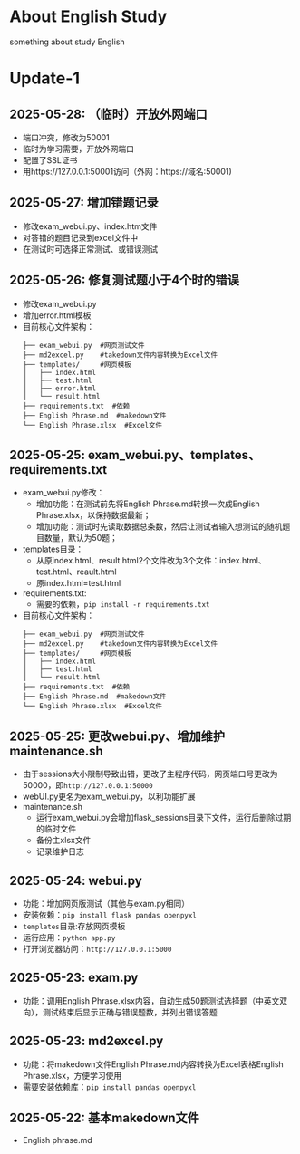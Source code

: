 # About English Study
something about study English

# Update-1
## 2025-05-28: （临时）开放外网端口
- 端口冲突，修改为50001
- 临时为学习需要，开放外网端口
- 配置了SSL证书
- 用https://127.0.0.1:50001访问（外网：https://域名:50001)
## 2025-05-27: 增加错题记录
- 修改exam_webui.py、index.htm文件
- 对答错的题目记录到excel文件中
- 在测试时可选择正常测试、或错误测试
## 2025-05-26: 修复测试题小于4个时的错误
- 修改exam_webui.py
- 增加error.html模板
-  目前核心文件架构：  
	```
	├── exam_webui.py  #网页测试文件  
	├── md2excel.py    #takedown文件内容转换为Excel文件  
	├── templates/     #网页模板  
	│   ├── index.html  
	│   ├── test.html  
	│   ├── error.html  
	│   └── result.html  
	├── requirements.txt  #依赖  
	├── English Phrase.md  #makedown文件  
	└── English Phrase.xlsx  #Excel文件  

## 2025-05-25: exam_webui.py、templates、requirements.txt
- exam_webui.py修改：
	- 增加功能：在测试前先将English Phrase.md转换一次成English Phrase.xlsx，以保持数据最新；
	- 增加功能：测试时先读取数据总条数，然后让测试者输入想测试的随机题目数量，默认为50题；
- templates目录：
	- 从原index.html、result.html2个文件改为3个文件：index.html、test.html、reault.html
	- 原index.html=test.html
- requirements.txt:
	- 需要的依赖，`pip install -r requirements.txt`
- 目前核心文件架构：  
	```
	├── exam_webui.py  #网页测试文件  
	├── md2excel.py    #takedown文件内容转换为Excel文件  
	├── templates/     #网页模板  
	│   ├── index.html  
	│   ├── test.html  
	│   └── result.html  
	├── requirements.txt  #依赖  
	├── English Phrase.md  #makedown文件  
	└── English Phrase.xlsx  #Excel文件  
	```
## 2025-05-25: 更改webui.py、增加维护maintenance.sh
- 由于sessions大小限制导致出错，更改了主程序代码，网页端口号更改为50000，即`http://127.0.0.1:50000`
- webUI.py更名为exam_webui.py，以利功能扩展
- maintenance.sh
	- 运行exam_webui.py会增加flask_sessions目录下文件，运行后删除过期的临时文件
	- 备份主xlsx文件
	- 记录维护日志
## 2025-05-24: webui.py
- 功能：增加网页版测试（其他与exam.py相同）
-  安装依赖：`pip install flask pandas openpyxl`
- `templates`目录:存放网页模板
- 运行应用：`python app.py`
- 打开浏览器访问：`http://127.0.0.1:5000`
## 2025-05-23: exam.py
- 功能：调用English Phrase.xlsx内容，自动生成50题测试选择题（中英文双向），测试结束后显示正确与错误题数，并列出错误答题
## 2025-05-23: md2excel.py
- 功能：将makedown文件English Phrase.md内容转换为Excel表格English Phrase.xlsx，方便学习使用
- 需要安装依赖库：`pip install pandas openpyxl`
## 2025-05-22: 基本makedown文件
- English phrase.md
